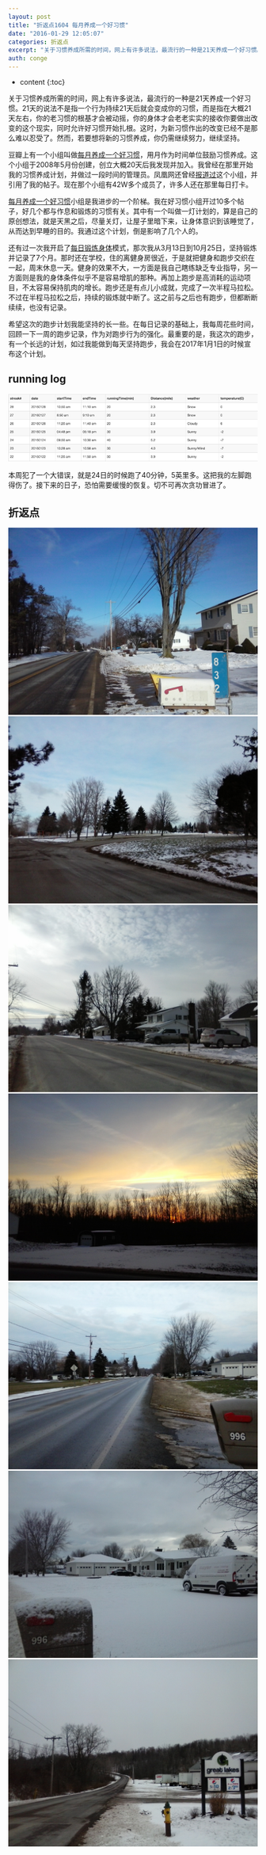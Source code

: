 ```yaml
---
layout: post
title: "折返点1604 每月养成一个好习惯"
date: "2016-01-29 12:05:07"
categories: 折返点
excerpt: "关于习惯养成所需的时间，网上有许多说法，最流行的一种是21天养成一个好习惯。21天的说法不是指一个行为持续21天后就会变成你的习惯，而是指在大概..."
auth: conge
---
```

* content
{:toc}

关于习惯养成所需的时间，网上有许多说法，最流行的一种是21天养成一个好习惯。21天的说法不是指一个行为持续21天后就会变成你的习惯，而是指在大概21天左右，你的老习惯的根基才会被动摇，你的身体才会老老实实的接收你要做出改变的这个现实，同时允许好习惯开始扎根。这时，为新习惯作出的改变已经不是那么难以忍受了。然而，若要想将新的习惯养成，你仍需继续努力，继续坚持。

豆瓣上有一个小组叫做[每月养成一个好习惯](http://www.douban.com/group/You_arelegend/)，用月作为时间单位鼓励习惯养成。这个小组于2008年5月份创建，创立大概20天后我发现并加入。我曾经在那里开始我的习惯养成计划，并做过一段时间的管理员。凤凰网还曾经[报道过](http://book.ifeng.com/gundong/detail_2011_10/28/10232967_0.shtml)这个小组，并引用了我的帖子。现在那个小组有42W多个成员了，许多人还在那里每日打卡。

[每月养成一个好习惯](http://www.douban.com/group/You_arelegend/)小组是我进步的一个阶梯。我在好习惯小组开过10多个帖子，好几个都与作息和锻炼的习惯有关。其中有一个叫做一灯计划的，算是自己的原创想法，就是天黑之后，尽量关灯，让屋子里暗下来，让身体意识到该睡觉了，从而达到早睡的目的。我通过这个计划，倒是影响了几个人的。

还有过一次我开启了[每日锻炼身体](http://www.douban.com/group/topic/10278832/)模式，那次我从3月13日到10月25日，坚持锻炼并记录了7个月。那时还在学校，住的离健身房很近，于是就把健身和跑步交织在一起，周末休息一天。健身的效果不大，一方面是我自己瞎练缺乏专业指导，另一方面则是我的身体条件似乎不是容易增肌的那种。再加上跑步是高消耗的运动项目，不太容易保持肌肉的增长。跑步还是有点儿小成就，完成了一次半程马拉松。不过在半程马拉松之后，持续的锻炼就中断了。这之前与之后也有跑步，但都断断续续，也没有记录。

希望这次的跑步计划我能坚持的长一些。在每日记录的基础上，我每周花些时间，回顾一下一周的跑步记录，作为对跑步行为的强化。最重要的是，我这次的跑步，有一个长远的计划，如过我能做到每天坚持跑步，我会在2017年1月1日的时候宣布这个计划。

## running log

![Week 4 running log](/assets/images/折返点/118382-438657b6dcb7a15d.png)

本周犯了一个大错误，就是24日的时候跑了40分钟，5英里多。这把我的左脚跑得伤了。接下来的日子，恐怕需要缓慢的恢复。切不可再次贪功冒进了。

## 折返点

![20160122.jpg](/assets/images/折返点/118382-ce39576b54071510.jpg)
![20160123.jpg](/assets/images/折返点/118382-0a07c5c4862e7336.jpg)
![20160124.jpg](/assets/images/折返点/118382-36c528b084ba0be4.jpg)
![20160125.jpg](/assets/images/折返点/118382-fcd1ab9ba863a146.jpg)
![20160126.jpg](/assets/images/折返点/118382-59fc8a0b20890472.jpg)
![20160127.jpg](/assets/images/折返点/118382-4cafecb67da64617.jpg)
![20160128.jpg](/assets/images/折返点/118382-170f993626d97130.jpg)

